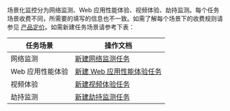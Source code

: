 场景化监控分为网络监测、Web 应用性能体验、视频体验、劫持监测。每个任务场景收费不同，所需要的填写的信息也不一致。如需了解每个场景下的收费规则请参见 [产品定价](https://cloud.tencent.com/document/product/280/52110)。如需新建任务场景请参考下表：

| 任务场景         | 操作文档                                                     |
| ---------------- | ------------------------------------------------------------ |
| 网络监测         | [新建网络监测任务](https://cloud.tencent.com/document/product/280/52118) |
| Web 应用性能体验 | [ 新建 Web 应用性能体验任务](https://cloud.tencent.com/document/product/280/52120) |
| 视频体验         | [新建视频体验任务](https://cloud.tencent.com/document/product/280/52119) |
| 劫持监测         | [ 新建劫持监测任务](https://cloud.tencent.com/document/product/280/52117) |
